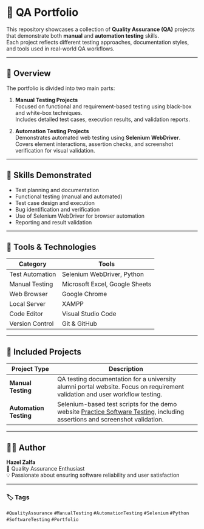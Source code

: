 # 🧩 QA Portfolio

This repository showcases a collection of **Quality Assurance (QA)** projects that demonstrate both **manual** and **automation testing** skills.  
Each project reflects different testing approaches, documentation styles, and tools used in real-world QA workflows.

---

## 📘 Overview

The portfolio is divided into two main parts:

1. **Manual Testing Projects**  
   Focused on functional and requirement-based testing using black-box and white-box techniques.  
   Includes detailed test cases, execution results, and validation reports.

2. **Automation Testing Projects**  
   Demonstrates automated web testing using **Selenium WebDriver**.  
   Covers element interactions, assertion checks, and screenshot verification for visual validation.

---

## 🧪 Skills Demonstrated
- Test planning and documentation  
- Functional testing (manual and automated)  
- Test case design and execution  
- Bug identification and verification  
- Use of Selenium WebDriver for browser automation  
- Reporting and result validation  

---

## 🧰 Tools & Technologies
| Category | Tools |
|-----------|-------|
| Test Automation | Selenium WebDriver, Python |
| Manual Testing | Microsoft Excel, Google Sheets |
| Web Browser | Google Chrome |
| Local Server | XAMPP |
| Code Editor | Visual Studio Code |
| Version Control | Git & GitHub |

---

## 🧾 Included Projects
| Project Type | Description |
|---------------|-------------|
| **Manual Testing** | QA testing documentation for a university alumni portal website. Focus on requirement validation and user workflow testing. |
| **Automation Testing** | Selenium-based test scripts for the demo website [Practice Software Testing](https://practicesoftwaretesting.com), including assertions and screenshot validation. |

---

## 👩‍💻 Author
**Hazel Zalfa**  
📍 Quality Assurance Enthusiast  
💡 Passionate about ensuring software reliability and user satisfaction  

---

### 🏷️ Tags
`#QualityAssurance` `#ManualTesting` `#AutomationTesting` `#Selenium` `#Python` `#SoftwareTesting` `#Portfolio`
